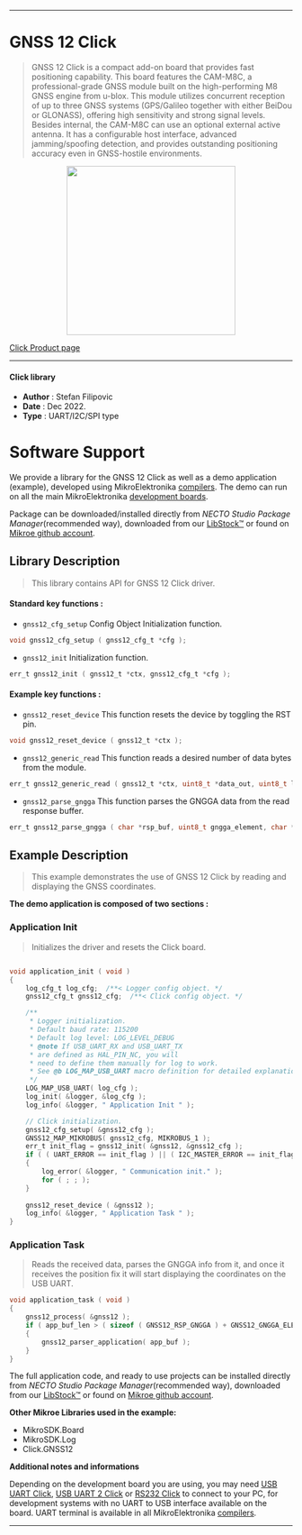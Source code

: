 
---
# GNSS 12 Click

> GNSS 12 Click is a compact add-on board that provides fast positioning capability. This board features the CAM-M8C, a professional-grade GNSS module built on the high-performing M8 GNSS engine from u-blox. This module utilizes concurrent reception of up to three GNSS systems (GPS/Galileo together with either BeiDou or GLONASS), offering high sensitivity and strong signal levels. Besides internal, the CAM-M8C can use an optional external active antenna. It has a configurable host interface, advanced jamming/spoofing detection, and provides outstanding positioning accuracy even in GNSS-hostile environments. 

<p align="center">
  <img src="https://download.mikroe.com/images/click_for_ide/gnss12_click.png" height=300px>
</p>

[Click Product page](https://www.mikroe.com/gnss-12-click)

---


#### Click library

- **Author**        : Stefan Filipovic
- **Date**          : Dec 2022.
- **Type**          : UART/I2C/SPI type


# Software Support

We provide a library for the GNSS 12 Click
as well as a demo application (example), developed using MikroElektronika
[compilers](https://www.mikroe.com/necto-studio).
The demo can run on all the main MikroElektronika [development boards](https://www.mikroe.com/development-boards).

Package can be downloaded/installed directly from *NECTO Studio Package Manager*(recommended way), downloaded from our [LibStock&trade;](https://libstock.mikroe.com) or found on [Mikroe github account](https://github.com/MikroElektronika/mikrosdk_click_v2/tree/master/clicks).

## Library Description

> This library contains API for GNSS 12 Click driver.

#### Standard key functions :

- `gnss12_cfg_setup` Config Object Initialization function.
```c
void gnss12_cfg_setup ( gnss12_cfg_t *cfg );
```

- `gnss12_init` Initialization function.
```c
err_t gnss12_init ( gnss12_t *ctx, gnss12_cfg_t *cfg );
```

#### Example key functions :

- `gnss12_reset_device` This function resets the device by toggling the RST pin.
```c
void gnss12_reset_device ( gnss12_t *ctx );
```

- `gnss12_generic_read` This function reads a desired number of data bytes from the module.
```c
err_t gnss12_generic_read ( gnss12_t *ctx, uint8_t *data_out, uint8_t len );
```

- `gnss12_parse_gngga` This function parses the GNGGA data from the read response buffer.
```c
err_t gnss12_parse_gngga ( char *rsp_buf, uint8_t gngga_element, char *element_data );
```

## Example Description

> This example demonstrates the use of GNSS 12 Click by reading and displaying the GNSS coordinates.

**The demo application is composed of two sections :**

### Application Init

> Initializes the driver and resets the Click board.

```c

void application_init ( void )
{
    log_cfg_t log_cfg;  /**< Logger config object. */
    gnss12_cfg_t gnss12_cfg;  /**< Click config object. */

    /** 
     * Logger initialization.
     * Default baud rate: 115200
     * Default log level: LOG_LEVEL_DEBUG
     * @note If USB_UART_RX and USB_UART_TX 
     * are defined as HAL_PIN_NC, you will 
     * need to define them manually for log to work. 
     * See @b LOG_MAP_USB_UART macro definition for detailed explanation.
     */
    LOG_MAP_USB_UART( log_cfg );
    log_init( &logger, &log_cfg );
    log_info( &logger, " Application Init " );

    // Click initialization.
    gnss12_cfg_setup( &gnss12_cfg );
    GNSS12_MAP_MIKROBUS( gnss12_cfg, MIKROBUS_1 );
    err_t init_flag = gnss12_init( &gnss12, &gnss12_cfg );
    if ( ( UART_ERROR == init_flag ) || ( I2C_MASTER_ERROR == init_flag ) || ( SPI_MASTER_ERROR == init_flag ) )
    {
        log_error( &logger, " Communication init." );
        for ( ; ; );
    }
    
    gnss12_reset_device ( &gnss12 );
    log_info( &logger, " Application Task " );
}

```

### Application Task

> Reads the received data, parses the GNGGA info from it, and once it receives the position fix it will start displaying the coordinates on the USB UART.

```c
void application_task ( void )
{
    gnss12_process( &gnss12 );
    if ( app_buf_len > ( sizeof ( GNSS12_RSP_GNGGA ) + GNSS12_GNGGA_ELEMENT_SIZE ) ) 
    {
        gnss12_parser_application( app_buf );
    }
}
```

The full application code, and ready to use projects can be installed directly from *NECTO Studio Package Manager*(recommended way), downloaded from our [LibStock&trade;](https://libstock.mikroe.com) or found on [Mikroe github account](https://github.com/MikroElektronika/mikrosdk_click_v2/tree/master/clicks).

**Other Mikroe Libraries used in the example:**

- MikroSDK.Board
- MikroSDK.Log
- Click.GNSS12

**Additional notes and informations**

Depending on the development board you are using, you may need
[USB UART Click](https://www.mikroe.com/usb-uart-click),
[USB UART 2 Click](https://www.mikroe.com/usb-uart-2-click) or
[RS232 Click](https://www.mikroe.com/rs232-click) to connect to your PC, for
development systems with no UART to USB interface available on the board. UART
terminal is available in all MikroElektronika
[compilers](https://shop.mikroe.com/compilers).

---
